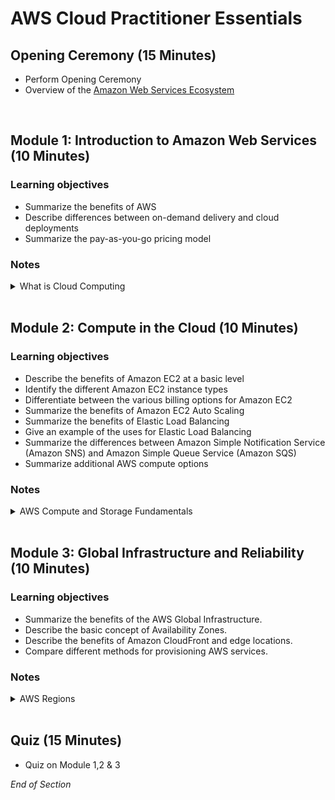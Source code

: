 # AWS Cloud Practitioner Essentials

## Opening Ceremony (15 Minutes)
* Perform Opening Ceremony
* Overview of the [Amazon Web Services Ecosystem](https://www.mindmeister.com/map/2345885899)
<br>

## Module 1: Introduction to Amazon Web Services (10 Minutes)

### Learning objectives
* Summarize the benefits of AWS
* Describe differences between on-demand delivery and cloud deployments
* Summarize the pay-as-you-go pricing model

### Notes
<details class="faq box"><summary>What is Cloud Computing</summary>
<p>

![image](https://user-images.githubusercontent.com/18049790/228764007-5cd2051a-9a2b-4c6e-9233-79ab6d47903e.png)

</p>
</details>
<br>

## Module 2: Compute in the Cloud (10 Minutes)

### Learning objectives
* Describe the benefits of Amazon EC2 at a basic level
* Identify the different Amazon EC2 instance types
* Differentiate between the various billing options for Amazon EC2
* Summarize the benefits of Amazon EC2 Auto Scaling
* Summarize the benefits of Elastic Load Balancing
* Give an example of the uses for Elastic Load Balancing
* Summarize the differences between Amazon Simple Notification Service (Amazon SNS) and Amazon Simple Queue Service (Amazon SQS)
* Summarize additional AWS compute options

### Notes
<details class="faq box"><summary>AWS Compute and Storage Fundamentals</summary>
<p>

![image](https://user-images.githubusercontent.com/18049790/228767269-1a8db3fb-103f-49ad-a0af-0ebad65431f2.png)

</p>
</details>
<br>

## Module 3: Global Infrastructure and Reliability (10 Minutes)

### Learning objectives
* Summarize the benefits of the AWS Global Infrastructure.
* Describe the basic concept of Availability Zones.
* Describe the benefits of Amazon CloudFront and edge locations.
* Compare different methods for provisioning AWS services.

### Notes
<details class="faq box"><summary>AWS Regions</summary>
<p>

![image](https://user-images.githubusercontent.com/18049790/228764437-3a7f5820-0d33-4633-8969-0b5a2ccef085.png)

</p>
</details>
<br>

## Quiz (15 Minutes)
* Quiz on Module 1,2 & 3

*End of Section*
